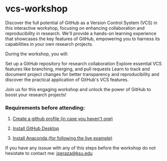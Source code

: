# vcs-workshop

Discover the full potential of GitHub as a Version Control System (VCS) in this interactive workshop, focusing on enhancing collaboration and reproducibility in research. We'll provide a hands-on learning experience that showcases the key features of GitHub, empowering you to harness its capabilities in your own research projects.

During the workshop, you will:

Set up a GitHub repository for research collaboration
Explore essential VCS features like branching, merging, and pull requests
Learn to track and document project changes for better transparency and reproducibility
and discover the practical application of GitHub's VCS features.

Join us for this engaging workshop and unlock the power of GitHub to boost your research projects!

### Requirements before attending:

1. [Create a github profile (in case you haven't one)](https://github.com/join)

2. [Install GitHub Desktop](https://docs.github.com/en/desktop/installing-and-configuring-github-desktop/installing-and-authenticating-to-github-desktop/installing-github-desktop)

3. [Install Anaconda (for following the live example)](https://www.anaconda.com/products/distribution)

If you have any isssue with any of this steps before the workshop do not hesistate to contact me: [jperaza@ksu.edu](mailto:jperaza@ksu.edu)
